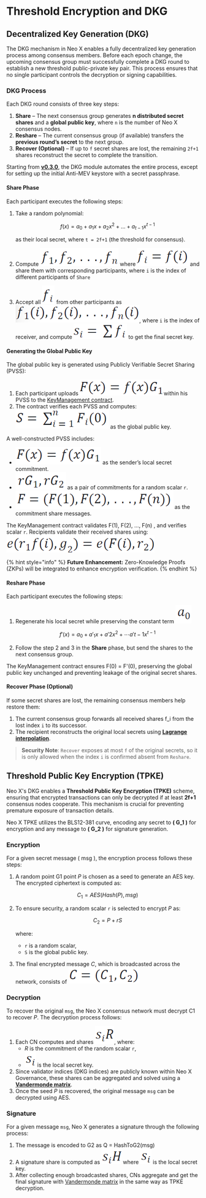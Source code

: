 # Threshold Encryption and DKG

## Decentralized Key Generation (DKG)

The DKG mechanism in Neo X enables a fully decentralized key generation process among consensus members. Before each epoch change, the upcoming consensus group must successfully complete a DKG round to establish a new threshold public-private key pair. This process ensures that no single participant controls the decryption or signing capabilities.

### DKG Process

Each DKG round consists of three key steps:

1. **Share** – The next consensus group generates **n distributed secret shares** and a **global public key**, where `n` is the number of Neo X consensus nodes.
2. **Reshare** – The current consensus group (if available) transfers the **previous round’s secret** to the next group.
3. **Recover (Optional)** – If up to `f` secret shares are lost, the remaining `2f+1` shares reconstruct the secret to complete the transition.

Starting from [**v0.3.0**](https://github.com/bane-labs/go-ethereum/releases/tag/v0.3.0), the DKG module automates the entire process, except for setting up the initial Anti-MEV keystore with a secret passphrase.

#### Share **Phase**

Each participant executes the following steps:

1.  Take a random polynomial:&#x20;

    $$
    f(x) = a_0 + a_1x + a_2x^2 + \dots + a_{t-1}x^{t-1}
    $$

    as their local secret, where `t = 2f+1` (the threshold for consensus).
2. Compute <img src="../../.gitbook/assets/1742370106315.png" alt="" data-size="line"> where <img src="../../.gitbook/assets/1742370155019.png" alt="" data-size="line">and share them with corresponding participants, where `i` is the index of different participants of `Share`
3. Accept all <img src="../../.gitbook/assets/1742370225066.png" alt="" data-size="line"> from other participants as <img src="../../.gitbook/assets/1742370340116.png" alt="" data-size="line">, where `i` is the index of receiver, and compute <img src="../../.gitbook/assets/1742370421566.png" alt="" data-size="line"> to get the final secret key.

#### **Generating the Global Public Key**

The global public key is generated using Publicly Verifiable Secret Sharing (PVSS):

1. Each participant uploads <img src="../../.gitbook/assets/1742370970083.png" alt="" data-size="line"> within his PVSS to the [KeyManagement contract](../../governance/neo-x-system-contracts.md#keymanagement).
2. The contract verifies each PVSS and computes: <img src="../../.gitbook/assets/1742371117448.png" alt="" data-size="line"> as the global public key.

A well-constructed PVSS includes:

* <img src="../../.gitbook/assets/1742371190907.png" alt="" data-size="line"> as the sender’s local secret commitment.
* <img src="../../.gitbook/assets/1742371215270.png" alt="" data-size="line"> as a pair of commitments for a random scalar `r`.
* <img src="../../.gitbook/assets/1742371250773.png" alt="" data-size="line"> as the commitment share messages.

The KeyManagement contract validates  F(1), F(2), ..., F(n) , and verifies scalar `r`. Recipients validate their received shares using: <img src="../../.gitbook/assets/1742371324011.png" alt="" data-size="line">

{% hint style="info" %}
**Future Enhancement:** Zero-Knowledge Proofs (ZKPs) will be integrated to enhance encryption verification.
{% endhint %}

#### **Reshare Phase**

Each participant executes the following steps:

1.  Regenerate his local secret while preserving the constant term <img src="../../.gitbook/assets/1742372100143.png" alt="" data-size="line">&#x20;

    $$
    f'(x)=a_0+a'_1 x+a'2 x^2+⋯a'{t-1}x^{t-1}
    $$
2. Follow the step 2 and 3 in the **Share** phase, but send the shares to the next consensus group.

The KeyManagement contract ensures F(0) = F'(0), preserving the global public key unchanged and preventing leakage of the original secret shares.

#### **Recover Phase (Optional)**

If some secret shares are lost, the remaining consensus members help restore them:

1. The current consensus group forwards all received shares  f\_i  from the lost index `i` to its successor.
2. The recipient reconstructs the original local secrets using [**Lagrange interpolation**](https://en.wikipedia.org/wiki/Lagrange_polynomial).

> **Security Note**: `Recover` exposes at most `f` of the original secrets, so it is only allowed when the index `i` is confirmed absent from `Reshare`.

## Threshold Public Key Encryption (TPKE)

Neo X's DKG enables a **Threshold Public Key Encryption (TPKE)** scheme, ensuring that encrypted transactions can only be decrypted if at least **2f+1** consensus nodes cooperate. This mechanism is crucial for preventing premature exposure of transaction details.

Neo X TPKE utilizes the BLS12-381 curve, encoding any secret to **( G\_1 )** for encryption and any message to **( G\_2 )** for signature generation.

### Encryption

For a given secret message ( msg ), the encryption process follows these steps:

1.  A random point G1 point _P_ is chosen as a seed to generate an AES key. The encrypted ciphertext is computed as:

    $$
    C_1 = AES(Hash(P), msg)
    $$
2.  To ensure security, a random scalar `r` is selected to encrypt _P_ as:

    $$
    C_2 = P + rS
    $$

    where:

    * `r` is a random scalar,
    * `S` is the global public key.
3. The final encrypted message _C_, which is broadcasted across the network, consists of <img src="../../.gitbook/assets/1742373928425.png" alt="" data-size="line">

### **Decryption**

To recover the original `msg`, the Neo X consensus network must decrypt C1 to recover _P_. The decryption process follows:

1. Each CN computes and shares <img src="../../.gitbook/assets/1742374088419.png" alt="" data-size="line">, where:
   * _R_ is the commitment of the random scalar `r`,
   * <img src="../../.gitbook/assets/1742374545593.png" alt="" data-size="line"> is the local secret key.
2. Since validator indices (DKG indices) are publicly known within Neo X Governance, these shares can be aggregated and solved using a [**Vandermonde matrix**](https://en.wikipedia.org/wiki/Vandermonde_matrix).
3. Once the seed _P_ is recovered, the original message `msg` can be decrypted using AES.

### Signature

For a given message `msg`, Neo X generates a signature through the following process:

1. The message is encoded to G2 as Q = HashToG2(msg)
2. A signature share is computed as <img src="../../.gitbook/assets/1742374942046.png" alt="" data-size="line"> where <img src="../../.gitbook/assets/1742374545593 (1).png" alt="" data-size="line"> is the local secret key.
3. After collecting enough broadcasted shares, CNs aggregate and get the final signature with [Vandermonde matrix](https://en.wikipedia.org/wiki/Vandermonde_matrix) in the same way as TPKE decryption.
